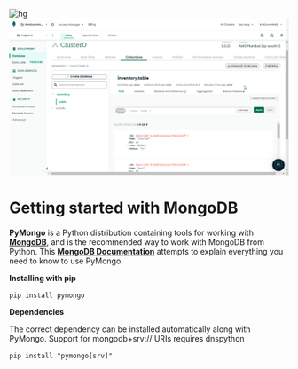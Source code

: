 ![hg](https://findlogovector.com/wp-content/uploads/2022/04/mongodb-logo-vector-2022.png)
![hg](https://github.com/Metallurgist/Getting-started-with-MongoDB/blob/master/Pics/Cluster0%20Databases%20and%20Collections.png)
# Getting started with MongoDB

**PyMongo** is a Python distribution containing tools for working with **[MongoDB](https://www.mongodb.com/)**, and is the recommended way to work with MongoDB from Python. This **[MongoDB Documentation](https://pymongo.readthedocs.io/en/stable/)** attempts to explain everything you need to know to use PyMongo.

**Installing with pip**
```
pip install pymongo
```
**Dependencies**

The correct dependency can be installed automatically along with PyMongo. Support for mongodb+srv:// URIs requires dnspython
```
pip install "pymongo[srv]"
```
